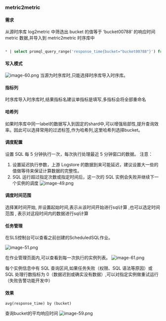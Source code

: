 ### metric2metric 

#### 需求 
从源时序库 log2metric 中筛选出 bucket 的值等于 ‘bucket00788’ 的响应时间 metric 数据,并导入到 metric2metric 时序库中
```sql

* | select promql_query_range('response_time{bucket="bucket00788"}') from metrics limit 1000

```

#### 写入模式 
![image-60.png](..%2F..%2F..%2F..%2Fimage-60.png)
当源为时序库时,只能选择时序库导入时序库。 

#### 指标列

时序库导入时序库时,结果指标名建议单指标是填写,多指标会将全部重命名

#### 哈希列
如果时序库中同一label的数据写入到固定的shard中,可以增强局部性,提升查询效率。因此可以选择常用的过滤标签,作为哈希列,这里哈希列选择bucket。

#### 调度配置 

设置 SQL 每 5 分钟执行一次，每次执行处理最近 5 分钟窗口的数据。
注意：
1. 设置延迟执行参数，上游 Logstore 的数据到来可能延迟，建议设置大一些的值做等待来保证计算数据的完整性。
2. SQL 运行超过指定次数或指定时间后，这一次的 SQL 实例会失败并继续下一个实例的调度
![image-49.png](..%2F..%2F..%2F..%2Fimage-49.png)

#### 调度时间范围
选择某时间开始, 并设置起始时间,表示从该时间开始进行sql计算 ,也可以选定时间范围 , 表示对这段时间内的数据进行sql计算

#### 任务管理
在SLS控制台可以查看之前创建的ScheduledSQL作业。

![image-51.png](..%2F..%2F..%2F..%2Fimage-51.png)

在作业管理页面内,可以查看到每一次执行的实例列表。 
![image-61.png](..%2F..%2F..%2F..%2Fimage-61.png)

每个实例信息中有 SQL 查询区间,如果任务失败（权限、SQL 语法等原因）或 SQL 处理行数指标为 0（数据迟到或确实没有数据）,可以对指定实例做重试运行（失败告警功能开发中）

#### 效果

```promql
avg(response_time) by (bucket)
```
查询bucket的平均响应时间 
![image-59.png](..%2F..%2F..%2F..%2Fimage-59.png)

